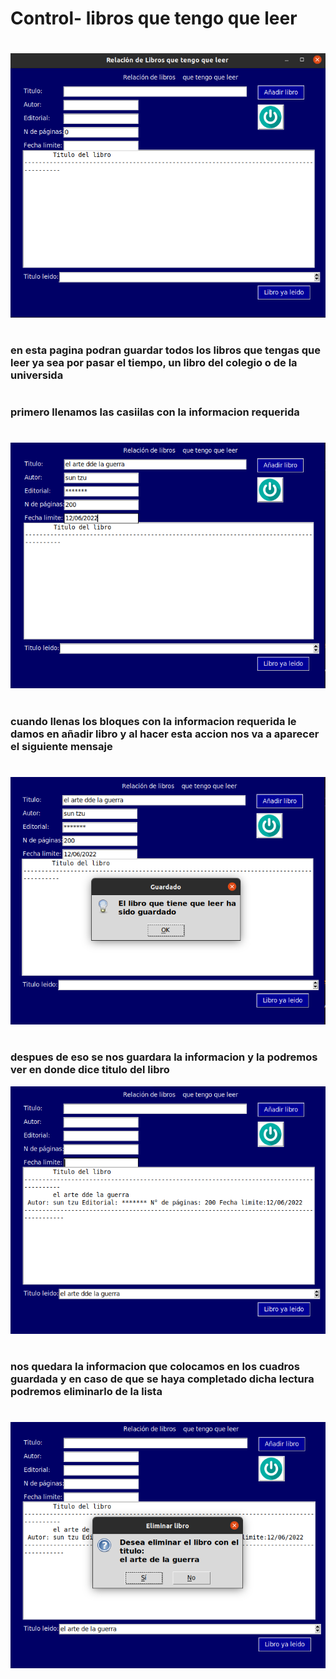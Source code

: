 # Control- libros que tengo que leer
#
![biblioteca](biblioteca.png "biblioteca")
#
### en esta pagina podran guardar todos los libros que tengas que leer ya sea por pasar el tiempo, un libro del colegio o de la universida 
#
### primero llenamos las casiilas con la informacion requerida 
#
![informacion](informacion.png "informacion")
#
### cuando llenas los bloques con la informacion requerida le damos en añadir libro y al hacer esta accion nos va a aparecer el siguiente mensaje
#
![guardar](guardar.png "guardar")
#
### despues de eso se nos guardara la informacion y la podremos ver en donde dice titulo del libro
![guardado](guardado.png "guardado")
#
### nos quedara la informacion que colocamos en los cuadros guardada y en caso de que se haya completado dicha lectura podremos eliminarlo de la lista
#
![borrar](borrar.png "borrar")